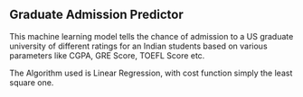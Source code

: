 ## Graduate Admission Predictor
This machine learning model tells the chance of admission to a US graduate university of different ratings for an Indian students based on various parameters like CGPA, GRE Score, TOEFL Score etc.

The Algorithm used is Linear Regression, with cost function simply the least square one.
